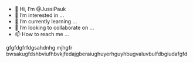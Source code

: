 - 👋 Hi, I’m @JussiPauk
- 👀 I’m interested in ...
- 🌱 I’m currently learning ...
- 💞️ I’m looking to collaborate on ...
- 📫 How to reach me ...

<!---
JussiPauk/JussiPauk is a ✨ special ✨ repository because its `README.md` (this file) appears on your GitHub profile.
You can click the Preview link to take a look at your changes.
--->
gfgfdgfrfdgsahdnhg mjhgfr bwsakugfdshbviufhbvkjfedajgberaiughuyerhguyhbugvaluvbulfdbgiudafgfd
